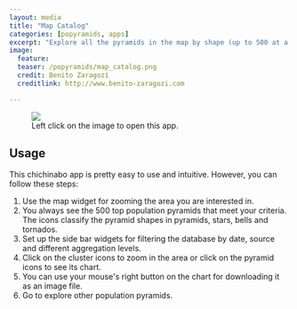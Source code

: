 ```yaml
---
layout: media
title: "Map Catalog"
categories: [popyramids, apps]
excerpt: "Explore all the pyramids in the map by shape (up to 500 at a time)."
image:
  feature: 
  teaser: /popyramids/map_catalog.png
  credit: Benito Zaragozí
  creditlink: http://www.benito-zaragozi.com

---
```


<figure>
	<a href="http://aulageomatica.ua.es/apps/apps/map_catalog/"  target="_blank"><img src="{{ site.url }}/images/popyramids/map_catalog.png"></a>
	<figcaption>Left click on the image to open this app.</figcaption>
</figure>


## Usage

This chichinabo app is pretty easy to use and intuitive. However, you can follow these steps:

1. Use the map widget for zooming the area you are interested in. 
2. You always see the 500 top population pyramids that meet your criteria. The icons classify the pyramid shapes in pyramids, stars, bells and tornados.
3. Set up the side bar widgets for filtering the database by date, source and different aggregation levels.
4. Click on the cluster icons to zoom in the area or click on the pyramid icons to see its chart.
5. You can use your mouse's right button on the chart for downloading it as an image file.
6. Go to explore other population pyramids.
